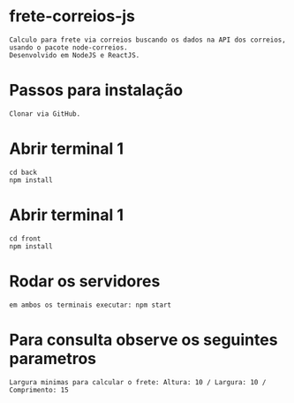 # frete-correios-js
    Calculo para frete via correios buscando os dados na API dos correios,
    usando o pacote node-correios.
    Desenvolvido em NodeJS e ReactJS.

# Passos para instalação
    Clonar via GitHub.

# Abrir terminal 1
    cd back
    npm install

# Abrir terminal 1
    cd front
    npm install

# Rodar os servidores
    em ambos os terminais executar: npm start

# Para consulta observe os seguintes parametros
    Largura minimas para calcular o frete: Altura: 10 / Largura: 10 / Comprimento: 15

